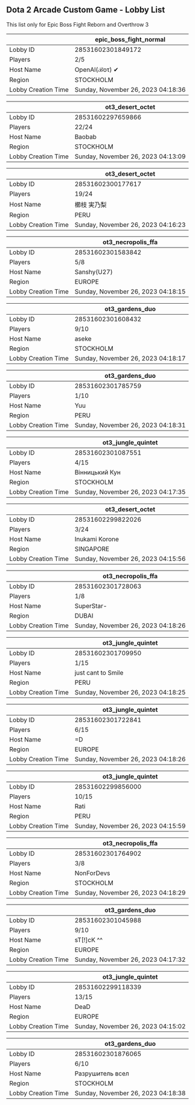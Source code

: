 ## Dota 2 Arcade Custom Game - Lobby List

This list only for Epic Boss Fight Reborn and Overthrow 3

|  | epic_boss_fight_normal |
| ------ | ------ |
| Lobby ID | 28531602301849172 |
| Players | 2/5 |
| Host Name | OpenAl(ℬoτ) ✔ |
| Region | STOCKHOLM |
| Lobby Creation Time | Sunday, November 26, 2023 04:18:36 |


|  | ot3_desert_octet |
| ------ | ------ |
| Lobby ID | 28531602297659866 |
| Players | 22/24 |
| Host Name | Baobab |
| Region | STOCKHOLM |
| Lobby Creation Time | Sunday, November 26, 2023 04:13:09 |


|  | ot3_desert_octet |
| ------ | ------ |
| Lobby ID | 28531602300177617 |
| Players | 19/24 |
| Host Name | 櫛枝 実乃梨 |
| Region | PERU |
| Lobby Creation Time | Sunday, November 26, 2023 04:16:23 |


|  | ot3_necropolis_ffa |
| ------ | ------ |
| Lobby ID | 28531602301583842 |
| Players | 5/8 |
| Host Name | Sanshy(U27) |
| Region | EUROPE |
| Lobby Creation Time | Sunday, November 26, 2023 04:18:15 |


|  | ot3_gardens_duo |
| ------ | ------ |
| Lobby ID | 28531602301608432 |
| Players | 9/10 |
| Host Name | aseke |
| Region | STOCKHOLM |
| Lobby Creation Time | Sunday, November 26, 2023 04:18:17 |


|  | ot3_gardens_duo |
| ------ | ------ |
| Lobby ID | 28531602301785759 |
| Players | 1/10 |
| Host Name | Yuu |
| Region | PERU |
| Lobby Creation Time | Sunday, November 26, 2023 04:18:31 |


|  | ot3_jungle_quintet |
| ------ | ------ |
| Lobby ID | 28531602301087551 |
| Players | 4/15 |
| Host Name | Вінницький Кун |
| Region | STOCKHOLM |
| Lobby Creation Time | Sunday, November 26, 2023 04:17:35 |


|  | ot3_desert_octet |
| ------ | ------ |
| Lobby ID | 28531602299822026 |
| Players | 3/24 |
| Host Name | Inukami Korone |
| Region | SINGAPORE |
| Lobby Creation Time | Sunday, November 26, 2023 04:15:56 |


|  | ot3_necropolis_ffa |
| ------ | ------ |
| Lobby ID | 28531602301728063 |
| Players | 1/8 |
| Host Name | SuperStar- |
| Region | DUBAI |
| Lobby Creation Time | Sunday, November 26, 2023 04:18:26 |


|  | ot3_jungle_quintet |
| ------ | ------ |
| Lobby ID | 28531602301709950 |
| Players | 1/15 |
| Host Name | just cant to Smile |
| Region | PERU |
| Lobby Creation Time | Sunday, November 26, 2023 04:18:25 |


|  | ot3_jungle_quintet |
| ------ | ------ |
| Lobby ID | 28531602301722841 |
| Players | 6/15 |
| Host Name | =D |
| Region | EUROPE |
| Lobby Creation Time | Sunday, November 26, 2023 04:18:26 |


|  | ot3_jungle_quintet |
| ------ | ------ |
| Lobby ID | 28531602299856000 |
| Players | 10/15 |
| Host Name | Rati |
| Region | PERU |
| Lobby Creation Time | Sunday, November 26, 2023 04:15:59 |


|  | ot3_necropolis_ffa |
| ------ | ------ |
| Lobby ID | 28531602301764902 |
| Players | 3/8 |
| Host Name | NonForDevs |
| Region | STOCKHOLM |
| Lobby Creation Time | Sunday, November 26, 2023 04:18:29 |


|  | ot3_gardens_duo |
| ------ | ------ |
| Lobby ID | 28531602301045988 |
| Players | 9/10 |
| Host Name | sT[!]cK ^^ |
| Region | EUROPE |
| Lobby Creation Time | Sunday, November 26, 2023 04:17:32 |


|  | ot3_jungle_quintet |
| ------ | ------ |
| Lobby ID | 28531602299118339 |
| Players | 13/15 |
| Host Name | DeaD |
| Region | EUROPE |
| Lobby Creation Time | Sunday, November 26, 2023 04:15:02 |


|  | ot3_gardens_duo |
| ------ | ------ |
| Lobby ID | 28531602301876065 |
| Players | 6/10 |
| Host Name | Разрушитель всел |
| Region | STOCKHOLM |
| Lobby Creation Time | Sunday, November 26, 2023 04:18:38 |


